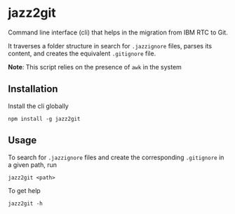 # jazz2git

Command line interface (cli) that helps in the migration from IBM RTC to Git.

It traverses a folder structure in search
for `.jazzignore` files, parses its content, and creates the equivalent `.gitignore` file.

**Note**: This script relies on the presence of `awk` in the system

## Installation

Install the cli globally

```
npm install -g jazz2git
```

## Usage

To search for `.jazzignore` files and create the corresponding `.gitignore` in a given path, run

```
jazz2git <path>
```

To get help

```
jazz2git -h
```
